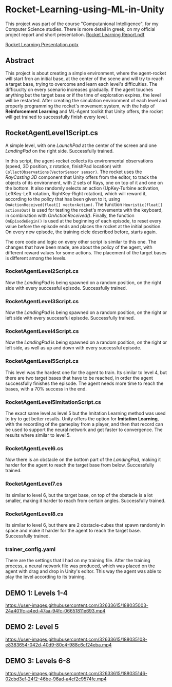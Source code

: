 # Rocket-Learning-using-ML-in-Unity
This project was part of the course "Computanional Intelligence", for my Computer Science studies. There is more detail in greek, on my official project report and short presentation.
[Rocket Learning Report.pdf](https://github.com/alexdafn/Rocket-Learning-using-ML-in-Unity/files/9474076/Rocket.Learning.Report.pdf)

[Rocket Learning Presentation.pptx](https://github.com/alexdafn/Rocket-Learning-using-ML-in-Unity/files/9474077/Rocket.Learning.Presentation.pptx)

## Abstract

This project is about creating a simple environment, where the agent-rocket will start fron an initial base, at the center of the scene and will try to reach a target base, trying to overcome and learn each level's difficulties. The difficuclty on every scenario increases gradually. If the agent touches anything but the target base or if the time of exploration expires, the level will be restarted. After creating the simulation environment of each level and properly programming the rocket's movement system, with the help of **Reinforcement Learning** and ML-Agent toolkit that Unity offers, the rocket will get trained to successfully finish every level.

## RocketAgentLevel1Script.cs
A simple level, with one *LaunchPad* at the center of the screen and one *LandingPad* on the right side. Successfully trained.

In this script, the agent-rocket collects its environmental observations (speed, 3D position, z rotation, finishPad location) with `CollectObservations(VectorSensor sensor)`. The rocket uses the *RayCasting 3D* component that Unity offers from the editor, to track the objects of its environment, with 2 sets of Rays, one on top of it and one on the bottom. It also randomly selects an action (UpKey-Turbine activation, LeftKey-Left rotation, RightKey-Right rotation), which will reward it, according to the policy that has been given to it, using `OnActionReceived(float[] vectorAction)`. The function `Heuristic(float[] actionsOut)` is used for testing the rocket's movements with the keyboard, in combination with *OnActionReceived()*. Finally, the function `OnEpisodeBegin()` is used at the beginning of each episode, to reset every value before the episode ends and places the rocket at the initial position. On every new episode, the training cicle described before, starts again.

The core code and logic on every other script is similar to this one. The changes that have been made, are about the policy of the agent, with different reward values for some actions. The placement of the target bases is different among the levels.

### RocketAgentLevel2Script.cs

Now the *LandingPad* is being spawned on a random position, on the right side with every successful episode. Successfully trained.

### RocketAgentLevel3Script.cs

Now the *LandingPad* is being spawned on a random position, on the right or left side with every successful episode. Successfully trained.

### RocketAgentLevel4Script.cs

Now the *LandingPad* is being spawned on a random position, on the right or left side, as well as up and down with every successful episode. 

### RocketAgentLevel5Script.cs

This level was the hardest one for the agent to train. Its similar to level 4, but there are two target bases that have to be reached, in order the agent successfully finishes the episode. The agent needs more time to reach the bases, with a 70% success in the end. 

### RocketAgentLevel5ImitationScript.cs

The exact same level as level 5 but the Imitation Learning method was used to try to get better results. Unity offers the option for **Imitation Learning**, with the recording of the gameplay from a player, and then that record can be used to support the neural network and get faster to convergence. The results where similar to level 5.

### RocketAgentLevel6.cs

Now there is an obstacle on the bottom part of the *LandingPad*, making it harder for the agent to reach the target base from below. Successfully trained.

### RocketAgentLevel7.cs

Its similar to level 6, but the target base, on top of the obstacle is a lot smaller, making it harder to reach from certain angles. Successfully trained.

### RocketAgentLevel8.cs

Its similar to level 6, but there are 2 obstacle-cubes that spawn randomly in space and make it harder for the agent to reach the target base. Successfully trained.

### trainer_config.yaml

There are the settings that I had on my training file. After the training process, a neural network file was produced, which was placed on the agent with drag and drop in Unity's editor. This way the agent was able to play the level according to its training.

## DEMO 1: Levels 1-4

https://user-images.githubusercontent.com/32633615/188035003-24a401fc-a4ed-47aa-94fc-06651811e693.mp4

## DEMO 2: Level 5

https://user-images.githubusercontent.com/32633615/188035108-e8383654-042d-40d9-80c4-988c6cf24eba.mp4

## DEMO 3: Levels 6-8

https://user-images.githubusercontent.com/32633615/188035146-02cbd3ef-24f2-46be-96ad-a4cf2c9574fe.mp4

